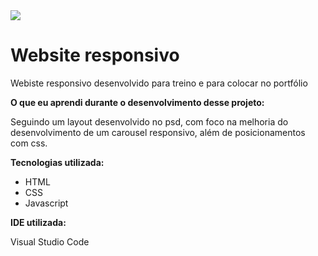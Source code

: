 <div>
  <img src="/imagens/imagem-readme.png"/>
</div>

<h1>Website responsivo</h1>

<p>Webiste responsivo desenvolvido para treino e para colocar no portfólio</p>

<p><strong>O que eu aprendi durante o desenvolvimento desse projeto:</strong></p>

<p>Seguindo um layout desenvolvido no psd, com foco na melhoria do desenvolvimento de um carousel responsivo, além de posicionamentos com css.</p>

<p><strong>Tecnologias utilizada:</strong></p>
<ul>
  <li>HTML</li>
  <li>CSS</li>
  <li>Javascript</li>
</ul>

<p><strong>IDE utilizada:</strong></p>

<p>Visual Studio Code</p>
